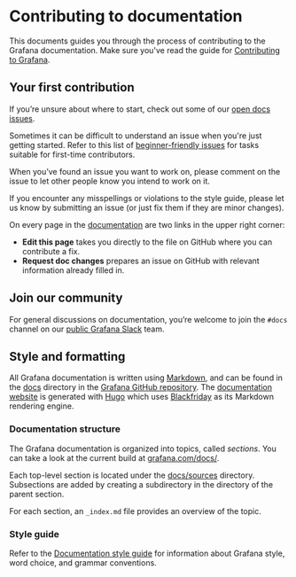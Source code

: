 # Contributing to documentation

This documents guides you through the process of contributing to the Grafana documentation. Make sure you've read the guide for [Contributing to Grafana](/CONTRIBUTING.md).

## Your first contribution

If you’re unsure about where to start, check out some of our [open docs issues](https://github.com/grafana/grafana/issues?q=is%3Aopen+is%3Aissue+label%3Atype%2Fdocs).

Sometimes it can be difficult to understand an issue when you're just getting started. Refer to this list of [beginner-friendly issues](https://github.com/grafana/grafana/issues?q=is%3Aopen+is%3Aissue+label%3Atype%2Fdocs+label%3A"beginner+friendly") for tasks suitable for first-time contributors.

When you’ve found an issue you want to work on, please comment on the issue to let other people know you intend to work on it.

If you encounter any misspellings or violations to the style guide, please let us know by submitting an issue (or just fix them if they are minor changes).

On every page in the [documentation](https://grafana.com/docs/) are two links in the upper right corner:

- **Edit this page** takes you directly to the file on GitHub where you can contribute a fix.
- **Request doc changes** prepares an issue on GitHub with relevant information already filled in.

## Join our community

For general discussions on documentation, you’re welcome to join the `#docs` channel on our [public Grafana Slack](http://slack.raintank.io) team.

## Style and formatting

All Grafana documentation is written using [Markdown](https://en.wikipedia.org/wiki/Markdown), and can be found in the [docs](https://github.com/grafana/grafana/tree/master/docs) directory in the [Grafana GitHub repository](https://github.com/grafana/grafana). The [documentation website](https://grafana.com/docs) is generated with [Hugo](https://gohugo.io) which uses [Blackfriday](https://github.com/russross/blackfriday) as its Markdown rendering engine.

### Documentation structure

The Grafana documentation is organized into topics, called _sections_. You can take a look at the current build at [grafana.com/docs/](https://grafana.com/docs/).

Each top-level section is located under the [docs/sources](https://github.com/grafana/grafana/tree/master/docs/sources) directory. Subsections are added by creating a subdirectory in the directory of the parent section.

For each section, an `_index.md` file provides an overview of the topic.

### Style guide

Refer to the [Documentation style guide](style-guides/documentation-style-guide.md) for information about Grafana style, word choice, and grammar conventions.

